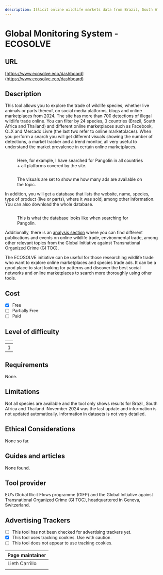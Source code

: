 ```yaml
---
description: Illicit online wildlife markets data from Brazil, South Africa and Thailand.
---
```


# Global Monitoring System - ECOSOLVE

## URL

[https://www.ecosolve.eco/dashboard](https://www.ecosolve.eco/dashboard)

## Description

This tool allows you to explore the trade of wildlife species, whether live animals or parts thereof, on social media platforms, blogs and online marketplaces from 2024. The site has more than 700 detections of illegal wildlife trade online. You can filter by 24 species, 3 countries (Brazil, South Africa and Thailand) and different online marketplaces such as Facebook, OLX and Mercado Livre (the last two refer to online marketplaces). When you perform a search you will get different visuals showing the number of detections, a market tracker and a trend monitor, all very useful to understand the market prevalence in certain online marketplaces.&#x20;

<figure><img src=".gitbook/assets/Screenshot 2025-01-27 at 10.22.12 AM.png" alt=""><figcaption><p>Here, for example, I have searched for Pangolin in all countries + all platforms covered by the site. </p></figcaption></figure>

<figure><img src=".gitbook/assets/Screenshot 2025-01-27 at 10.30.16 AM.png" alt=""><figcaption><p>The visuals are set to show me how many ads are available on the topic.</p></figcaption></figure>

In addition, you will get a database that lists the website, name, species, type of product (live or parts), where it was sold, among other information. You can also download the whole database.&#x20;

<figure><img src=".gitbook/assets/Screenshot 2025-01-27 at 10.31.45 AM.png" alt=""><figcaption><p>This is what the database looks like when searching for Pangolin.</p></figcaption></figure>

Additionally, there is an [analysis section](https://www.ecosolve.eco/analysis) where you can find different publications and events on online wildlife trade, environmental trade, among other relevant topics from the Global Initiative against Transnational Organized Crime (GI TOC).

The ECOSOLVE initiative can be useful for those researching wildlife trade who want to explore online marketplaces and species trade ads. It can be a good place to start looking for patterns and discover the best social networks and online marketplaces to search more thoroughly using other tools.

## Cost

* [x] Free
* [ ] Partially Free
* [ ] Paid

## Level of difficulty

<table><thead><tr><th data-type="rating" data-max="5"></th></tr></thead><tbody><tr><td>1</td></tr></tbody></table>

## Requirements

None.

## Limitations

Not all species are available and the tool only shows results for Brazil, South Africa and Thailand. November 2024 was the last update and information is not updated automatically. Information in datasets is not very detailed.&#x20;

## Ethical Considerations

None so far.

## Guides and articles

None found.

## Tool provider

EU’s Global Illicit Flows programme (GIFP) and the Global Initiative against Transnational Organized Crime (GI TOC), headquartered in Geneva, Switzerland.

## Advertising Trackers

* [ ] This tool has not been checked for advertising trackers yet.
* [x] This tool uses tracking cookies. Use with caution.
* [ ] This tool does not appear to use tracking cookies.

| Page maintainer |
| --------------- |
| Lieth Carrillo  |
|                 |
